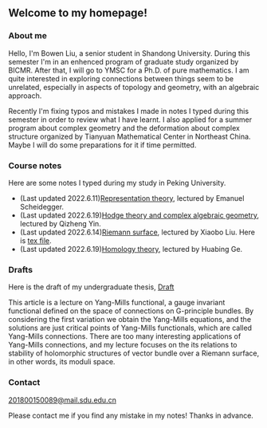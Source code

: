 ## Welcome to my homepage!

### About me
Hello, I'm Bowen Liu, a senior student in Shandong University. During this semester I'm in an enhenced program of graduate study organized by BICMR. After that, I will go to YMSC for a Ph.D. of pure mathematics. I am quite interested in exploring connections between things seem to be unrelated, especially in aspects of topology and geometry, with an algebraic approach. 

Recently I'm fixing typos and mistakes I made in notes I typed during this semester in order to review what I have learnt. I also applied for a summer program about complex geometry and the deformation about complex structure organized by Tianyuan Mathematical Center in Northeast China. Maybe I will do some preparations for it if time permitted.

### Course notes

Here are some notes I typed during my study in Peking University.
* (Last updated 2022.6.11)[Representation theory](notes/Representation_theory.pdf), lectured by Emanuel Scheidegger.
* (Last updated 2022.6.19)[Hodge theory and complex algebraic geometry](notes/Hodge_theory_and_Complex_Algebraic_Geometry.pdf), lectured by Qizheng Yin.
* (Last updated 2022.6.14)[Riemann surface](notes/Riemann_surface.pdf), lectured by Xiaobo Liu. Here is [tex file](notes.Riemann_surface.zip).
* (Last updated 2022.6.19)[Homology theory](notes/homology.pdf), lectured by Huabing Ge.

### Drafts

Here is the draft of my undergraduate thesis, [Draft](notes/Draft.pdf)

This article is a lecture on Yang-Mills functional, a gauge invariant functional defined on the space of connections on G-principle bundles. By considering the first variation we obtain the Yang-Mills equations, and the solutions are just critical points of Yang-Mills functionals, which are called Yang-Mills connections. There are too many interesting applications of Yang-Mills connections, and my lecture focuses on the its relations to stability of holomorphic structures of vector bundle over a Riemann surface, in other words, its moduli space.

### Contact
201800150089@mail.sdu.edu.cn

Please contact me if you find any mistake in my notes! Thanks in advance.
